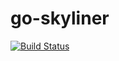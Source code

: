 # go-skyliner

<a href="https://travis-ci.com/skylinerio/go-skyliner">
  <img src="https://api.travis-ci.com/skylinerio/go-skyliner.svg" alt="Build Status">
</a>
